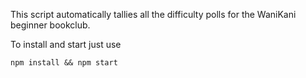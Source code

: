 This script automatically tallies all the difficulty polls for the WaniKani beginner bookclub.

To install and start just use 

``npm install && npm start``

